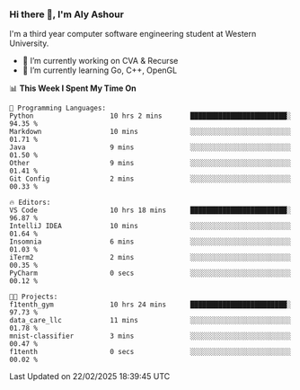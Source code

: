 ### Hi there 👋, I'm Aly Ashour
I'm a third year computer software engineering student at Western University.

- 🔭 I’m currently working on CVA & Recurse
- 🌱 I’m currently learning Go, C++, OpenGL

<!--START_SECTION:waka-->
📊 **This Week I Spent My Time On** 

```text
💬 Programming Languages: 
Python                   10 hrs 2 mins       ████████████████████████░   94.35 % 
Markdown                 10 mins             ░░░░░░░░░░░░░░░░░░░░░░░░░   01.71 % 
Java                     9 mins              ░░░░░░░░░░░░░░░░░░░░░░░░░   01.50 % 
Other                    9 mins              ░░░░░░░░░░░░░░░░░░░░░░░░░   01.41 % 
Git Config               2 mins              ░░░░░░░░░░░░░░░░░░░░░░░░░   00.33 % 

🔥 Editors: 
VS Code                  10 hrs 18 mins      ████████████████████████░   96.87 % 
IntelliJ IDEA            10 mins             ░░░░░░░░░░░░░░░░░░░░░░░░░   01.64 % 
Insomnia                 6 mins              ░░░░░░░░░░░░░░░░░░░░░░░░░   01.03 % 
iTerm2                   2 mins              ░░░░░░░░░░░░░░░░░░░░░░░░░   00.35 % 
PyCharm                  0 secs              ░░░░░░░░░░░░░░░░░░░░░░░░░   00.12 % 

🐱‍💻 Projects: 
f1tenth_gym              10 hrs 24 mins      ████████████████████████░   97.73 % 
data_care_llc            11 mins             ░░░░░░░░░░░░░░░░░░░░░░░░░   01.78 % 
mnist-classifier         3 mins              ░░░░░░░░░░░░░░░░░░░░░░░░░   00.47 % 
f1tenth                  0 secs              ░░░░░░░░░░░░░░░░░░░░░░░░░   00.02 % 
```


 Last Updated on 22/02/2025 18:39:45 UTC
<!--END_SECTION:waka-->
